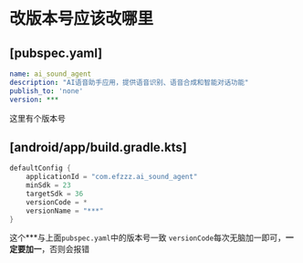 # 改版本号应该改哪里

## [pubspec.yaml]
```yaml
name: ai_sound_agent
description: "AI语音助手应用，提供语音识别、语音合成和智能对话功能"
publish_to: 'none'
version: ***
```
这里有个版本号

## [android/app/build.gradle.kts]
```kotlin
defaultConfig {
    applicationId = "com.efzzz.ai_sound_agent"
    minSdk = 23
    targetSdk = 36
    versionCode = *
    versionName = "***"
}
```
这个***与上面`pubspec.yaml`中的版本号一致
`versionCode`每次无脑加一即可，**一定要加一**，否则会报错




